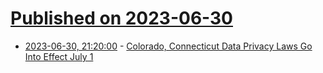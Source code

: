 # [Published on 2023-06-30](index.md)

* [2023-06-30, 21:20:00](https://news.slashdot.org/story/23/06/30/1928241/colorado-connecticut-data-privacy-laws-go-into-effect-july-1?utm_source=rss1.0mainlinkanon&utm_medium=feed) - [Colorado, Connecticut Data Privacy Laws Go Into Effect July 1](https://news.slashdot.org/story/23/06/30/1928241/colorado-connecticut-data-privacy-laws-go-into-effect-july-1?utm_source=rss1.0mainlinkanon&utm_medium=feed)
